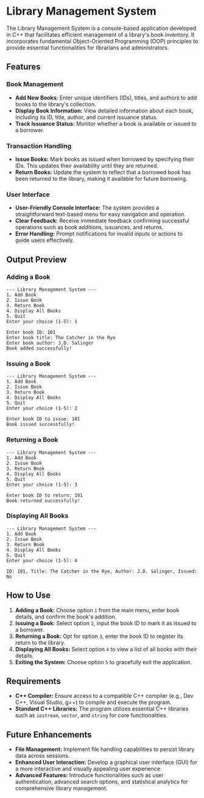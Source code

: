 # Library Management System

The Library Management System is a console-based application developed in C++ that facilitates efficient management of a library's book inventory. It incorporates fundamental Object-Oriented Programming (OOP) principles to provide essential functionalities for librarians and administrators.

## Features

### Book Management

- **Add New Books:** Enter unique identifiers (IDs), titles, and authors to add books to the library's collection.
- **Display Book Information:** View detailed information about each book, including its ID, title, author, and current issuance status.
- **Track Issuance Status:** Monitor whether a book is available or issued to a borrower.

### Transaction Handling

- **Issue Books:** Mark books as issued when borrowed by specifying their IDs. This updates their availability until they are returned.
- **Return Books:** Update the system to reflect that a borrowed book has been returned to the library, making it available for future borrowing.

### User Interface

- **User-Friendly Console Interface:** The system provides a straightforward text-based menu for easy navigation and operation.
- **Clear Feedback:** Receive immediate feedback confirming successful operations such as book additions, issuances, and returns.
- **Error Handling:** Prompt notifications for invalid inputs or actions to guide users effectively.

## Output Preview

### Adding a Book

```
--- Library Management System ---
1. Add Book
2. Issue Book
3. Return Book
4. Display All Books
5. Quit
Enter your choice (1-5): 1

Enter book ID: 101
Enter book title: The Catcher in the Rye
Enter book author: J.D. Salinger
Book added successfully!
```

### Issuing a Book

```
--- Library Management System ---
1. Add Book
2. Issue Book
3. Return Book
4. Display All Books
5. Quit
Enter your choice (1-5): 2

Enter book ID to issue: 101
Book issued successfully!
```

### Returning a Book

```
--- Library Management System ---
1. Add Book
2. Issue Book
3. Return Book
4. Display All Books
5. Quit
Enter your choice (1-5): 3

Enter book ID to return: 101
Book returned successfully!
```

### Displaying All Books

```
--- Library Management System ---
1. Add Book
2. Issue Book
3. Return Book
4. Display All Books
5. Quit
Enter your choice (1-5): 4

ID: 101, Title: The Catcher in the Rye, Author: J.D. Salinger, Issued: No
```

## How to Use

1. **Adding a Book:** Choose option `1` from the main menu, enter book details, and confirm the book's addition.
2. **Issuing a Book:** Select option `2`, input the book ID to mark it as issued to a borrower.
3. **Returning a Book:** Opt for option `3`, enter the book ID to register its return to the library.
4. **Displaying All Books:** Select option `4` to view a list of all books with their details.
5. **Exiting the System:** Choose option `5` to gracefully exit the application.

## Requirements

- **C++ Compiler:** Ensure access to a compatible C++ compiler (e.g., Dev C++, Visual Studio, g++) to compile and execute the program.
- **Standard C++ Libraries:** The program utilizes essential C++ libraries such as `iostream`, `vector`, and `string` for core functionalities.

## Future Enhancements

- **File Management:** Implement file handling capabilities to persist library data across sessions.
- **Enhanced User Interaction:** Develop a graphical user interface (GUI) for a more interactive and visually appealing user experience.
- **Advanced Features:** Introduce functionalities such as user authentication, advanced search options, and statistical analytics for comprehensive library management.
